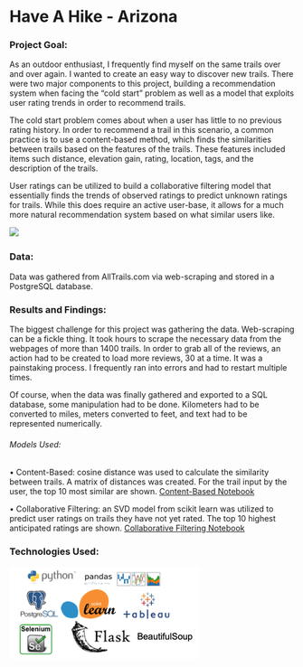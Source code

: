 # Have A Hike - Arizona
### Project Goal:
As an outdoor enthusiast, I frequently find myself on the same trails over and over again. I wanted to create an easy way to discover new trails. There were two major components to this project, building a recommendation system when facing the “cold start” problem as well as a model that exploits user rating trends in order to recommend trails.

The cold start problem comes about when a user has little to no previous rating history. In order to recommend a trail in this scenario, a common practice is to use a content-based method, which finds the similarities between trails based on the features of the trails. These features included items such distance, elevation gain, rating, location, tags, and the description of the trails.

User ratings can be utilized to build a collaborative filtering model that essentially finds the trends of observed ratings to predict unknown ratings for trails. While this does require an active user-base, it allows for a much more natural recommendation system based on what similar users like.

<img src="https://i0.wp.com/datameetsmedia.com/wp-content/uploads/2018/05/2ebah6c.png?resize=1024%2C627" >

### Data:
Data was gathered from AllTrails.com via web-scraping and stored in a PostgreSQL database.

### Results and Findings:
The biggest challenge for this project was gathering the data. Web-scraping can be a fickle thing. It took hours to scrape the necessary data from the webpages of more than 1400 trails. In order to grab all of the reviews, an action had to be created to load more reviews, 30 at a time. It was a painstaking process. I frequently ran into errors and had to restart multiple times.

Of course, when the data was finally gathered and exported to a SQL database, some manipulation had to be done. Kilometers had to be converted to miles, meters converted to feet, and text had to be represented numerically.

###### Models Used:

•	Content-Based: cosine distance was used to calculate the similarity between trails. A matrix of distances was created. For the trail input by the user, the top 10 most similar are shown.
[Content-Based Notebook](https://github.com/josephdope/az_trail_recommender/blob/master/src/notebooks/content_based.ipynb)

•	Collaborative Filtering: an SVD model from scikit learn was utilized to predict user ratings on trails they have not yet rated. The top 10 highest anticipated ratings are shown.
[Collaborative Filtering Notebook](https://github.com/josephdope/az_trail_recommender/blob/master/src/notebooks/collab_filtering.ipynb)

### Technologies Used:
<img src="https://github.com/josephdope/az_trail_recommender/blob/master/Technologies_used.png" >
